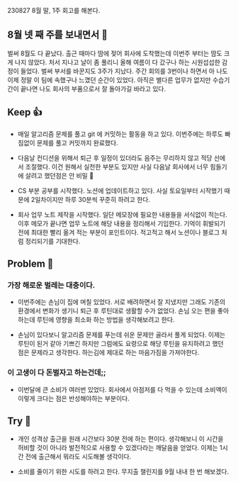 230827 8월 말, 1주 회고를 해본다.

## 8월 넷 째 주를 보내면서 💬

벌써 8월도 다 끝났다. 출근 때마다 땀에 젖어 회사에 도착했는데 이번주 부터는 땀도 크게 나지 않았다. 처서 지나고 날이 좀 풀리니 올해 여름이 다 갔구나 하는 시원섭섭한 감정이 들었다. 벌써 부서를 바꾼지도 3주가 지났다. 주간 회의를 3번이나 하면서 아 나도 이제 정말 이 팀에 속했구나 느꼈던 순간이 있었다. 아직은 별다른 업무가 없지만 수습기간이 끝나면 나도 회사의 부품으로서 잘 돌아가길 바라고 있다.

## Keep 👍

- 매일 알고리즘 문제를 풀고 git 에 커밋하는 활동을 하고 있다. 이번주에는 하루도 빠짐없이 문제를 풀고 커밋까지 완료했다.
    
- 다음날 컨디션을 위해서 퇴근 후 일정이 있더라도 음주는 무리하지 않고 적당 선에서 조절했다. 이건 원해서 실천한 부분도 있지만 사실 다음날 회사에서 너무 힘들기에 살려고 했던점은 안 비밀 🤪
    
- CS 부분 공부를 시작했다. 노션에 업데이트하고 있다. 사실 토요일부터 시작했기 때문에 2일차이지만 하루 30분씩 꾸준히 하려고 한다.
    
- 회사 업무 노트 제작을 시작했다. 일단 메모장에 필요한 내용들을 서식없이 적는다. 이후 메모가 끝나면 업무 노트에 해당 내용을 정리해서 기입한다. 기억이 휘발되기 전에 최대한 빨리 옮겨 적는 부분이 포인트이다. 적고적고 해서 노션이나 블로그 처럼 정리되기를 기대한다.
    

## Problem 🤢

### 가장 해로운 벌레는 대충이다.

- 이번주에는 손님이 집에 며칠 있었다. 서로 배려하면서 잘 지냈지만 그래도 기존의 환경에서 변화가 생기니 퇴근 후 루틴대로 생활할 수가 없었다. 손님 오는 편을 좋아하는데 루틴에 영향을 최소화 하는 방법을 생각해보려고 한다.
    
- 손님이 있다보니 알고리즘 문제를 푸는데 쉬운 문제만 골라서 풀게 되었다. 이제는 루틴이 된거 같아 기쁘긴 하지만 그럼에도 요령으로 해당 루틴을 유지하려고 했던 점은 문제라고 생각한다. 하는김에 제대로 하는 마음가짐을 가져야한다.
    

### 이 고생이 다 돈벌자고 하는건데;;

- 이번달에 큰 소비가 여러번 있었다. 회사에서 아점저를 다 먹을 수 있는데 소비액이 이렇게 크다는 점은 반성해야하는 부분이다.
    

## Try 🧚

- 개인 성격상 출근을 원래 시간보다 30분 전에 하는 편이다. 생각해보니 이 시간을 허비할 것이 아니라 발전적으로 사용할 수 있겠다라는 깨달음을 얻었다. 이제는 1시간 전에 출근해서 뭐라도 시도해볼 생각이다.
    
- 소비를 줄이기 위한 시도를 하려고 한다. 무지출 챌린지를 9월 내내 한 번 해보겠다.